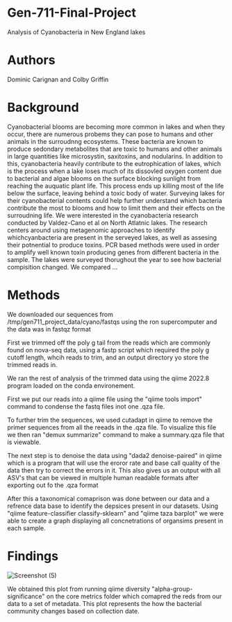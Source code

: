# Gen-711-Final-Project
Analysis of Cyanobacteria in New England lakes

# Authors
Dominic Carignan
and
Colby Griffin
# Background

Cyanobacterial blooms are becoming more common in lakes and when they occur, there are numerous probems they can pose to humans and other animals in the surroudnng ecosystems. These bacteria are known to produce sedondary metabolites that are toxic to humans and other animals in large quantities like microsystin, saxitoxins, and nodularins. In addition to this, cyanobacteria heavily contribute to the eutrophication of lakes, which is the process when a lake loses much of its dissovled oxygen content due to bacterial and algae blooms on the surface blocking sunlight from reaching the auquatic plant life. This process ends up killing most of the life below the surface, leaving behind a toxic body of water. Surveying lakes for their cyanobacterial contents could help further understand which bacteria contribute the most to blooms and how to limit them and their effects on the surroudning life.
We were interested in the cyanobacteria research conducted by Valdez-Cano et al on North Atlatnic lakes. The research centers around using metagenomic approaches to identify whichcyanbacteria are present in the serveyed lakes, as well as assesing their potnential to produce toxins. PCR based methods were used in order to amplify well known toxin producing genes from different bacteria in the sample. The lakes were surveyed thorughout the year to see how bacterial compisition changed. We compared ...

# Methods

We downloaded our sequences from /tmp/gen711_project_data/cyano/fastqs using the ron supercomputer and the data was in fastqz format

First we trimmed off the poly g tail from the reads which are commonly found on nova-seq data, using a fastp script which required the poly g cutoff length, whcih reads to trim, and an output directory yo store the trimmed reads in. 

We ran the rest of analysis of the trimmed data using the qiime 2022.8 program loaded on the conda environement. 

First we put our reads into a qiime file using the "qiime tools import" command to condense the fastq files inot one .qza file. 

To further trim the sequences, we used cutadapt in qiime to remove the primer sequences from all the reeads in the .qza file. To visualize this file we then ran "demux summarize" command to make a summary.qza file that is viewable. 

The next step is to denoise the data using "dada2 denoise-paired" in qiime which is a program that will use the eroror rate and base call quality of the data then try to correct the errors in it. This also gives us an output with all ASV's that can be viewed in multiple human readable formats after exporting out fo the .qza format

After this a taxonomical comaprison was done between our data and a refrence data base to identify the depsices present in our datasets. Using "qiime feature-classifier classify-sklearn" and "qiime taza barplot" we were able to create a graph displaying all concnetrations of organsims present in each sample.


# Findings

![Screenshot (5)](https://github.com/cmg1126/Gen-711-Final-Project/assets/130592752/324c7c7a-540b-4c6f-8785-e061a931729f)

We obtained this plot from running qiime diversity "alpha-group-significance" on the core metrics folder which comapred the reds from our data to a set of metadata. This plot represents the how the bacterial community changes based on collection date. 

